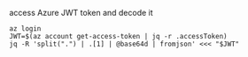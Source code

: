 access Azure JWT token and decode it

```shell
az login
JWT=$(az account get-access-token | jq -r .accessToken)
jq -R 'split(".") | .[1] | @base64d | fromjson' <<< "$JWT"
```
